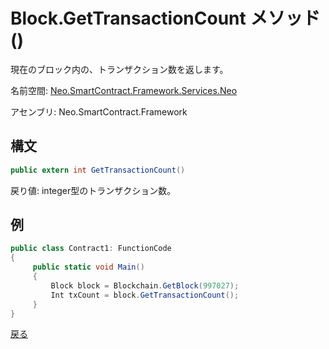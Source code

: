 # Block.GetTransactionCount メソッド()

現在のブロック内の、トランザクション数を返します。

名前空間: [Neo.SmartContract.Framework.Services.Neo](../../neo.md)

アセンブリ: Neo.SmartContract.Framework

## 構文

```c#
public extern int GetTransactionCount()
```

戻り値: integer型のトランザクション数。

## 例

```c#
public class Contract1: FunctionCode
{
     public static void Main()
     {
         Block block = Blockchain.GetBlock(997027);
         Int txCount = block.GetTransactionCount();
     }
}
```



[戻る](../Block.md)
